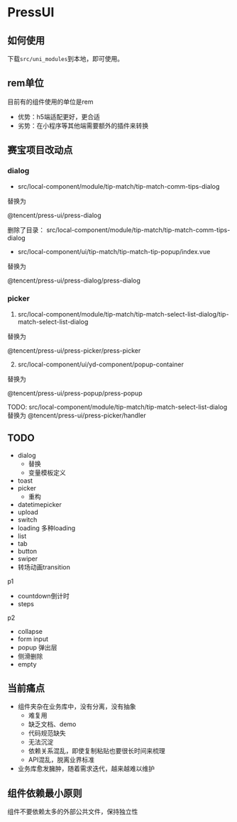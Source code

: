 # PressUI

## 如何使用

下载`src/uni_modules`到本地，即可使用。




## rem单位

目前有的组件使用的单位是rem
- 优势：h5端适配更好，更合适
- 劣势：在小程序等其他端需要额外的插件来转换


## 赛宝项目改动点

### dialog

- src/local-component/module/tip-match/tip-match-comm-tips-dialog 

替换为

@tencent/press-ui/press-dialog

删除了目录： src/local-component/module/tip-match/tip-match-comm-tips-dialog 
 


- src/local-component/ui/tip-match/tip-match-tip-popup/index.vue

替换为

@tencent/press-ui/press-dialog/press-dialog

### picker

1. src/local-component/module/tip-match/tip-match-select-list-dialog/tip-match-select-list-dialog

替换为

@tencent/press-ui/press-picker/press-picker


2. src/local-component/ui/yd-component/popup-container

替换为

@tencent/press-ui/press-popup/press-popup

TODO: src/local-component/module/tip-match/tip-match-select-list-dialog 替换为 @tencent/press-ui/press-picker/handler




 ## TODO

- dialog 
  - 替换
  - 变量模板定义
- toast 
- picker
  - 重构 
- datetimepicker
- upload
- switch
- loading 多种loading 
- list
- tab
- button
- swiper
- 转场动画transition

p1

- countdown倒计时
- steps

p2

- collapse
- form input 
- popup 弹出层
- 侧滑删除
- empty

## 当前痛点

- 组件夹杂在业务库中，没有分离，没有抽象
  - 难复用
  - 缺乏文档、demo
  - 代码规范缺失
  - 无法沉淀
  - 依赖关系混乱，即使复制粘贴也要很长时间来梳理
  - API混乱，脱离业界标准
- 业务库愈发臃肿，随着需求迭代，越来越难以维护

## 组件依赖最小原则

组件不要依赖太多的外部公共文件，保持独立性

